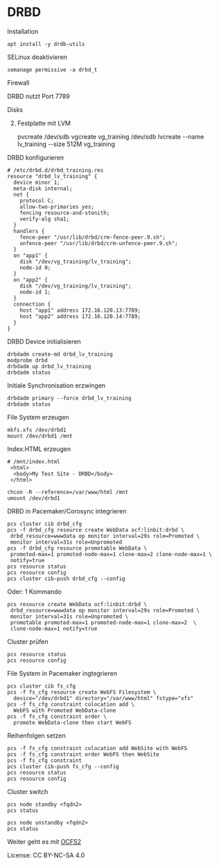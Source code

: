 # DRBD

Installation

    apt install -y drdb-utils

SELinux deaktivieren

    semanage permissive -a drbd_t

Firewall

DRBD nutzt Port 7789

Disks

2. Festplatte mit LVM

    pvcreate /dev/sdb
    vgcreate vg_training /dev/sdb
    lvcreate --name lv_training --size 512M vg_training

DRBD konfigurieren

    # /etc/drbd.d/drbd_training.res
    resource "drbd_lv_training" {
      device minor 1;
      meta-disk internal;
      net {
        protocol C;
        allow-two-primaries yes;
        fencing resource-and-stonith;
        verify-alg sha1;
      }
      handlers {
        fence-peer "/usr/lib/drbd/crm-fence-peer.9.sh";
        unfence-peer "/usr/lib/drbd/crm-unfence-peer.9.sh";
      }
      on "app1" {
        disk "/dev/vg_training/lv_training";
        node-id 0;
      }
      on "app2" {
        disk "/dev/vg_training/lv_training";
        node-id 1;
      }
      connection {
        host "app1" address 172.16.120.13:7789;
        host "app2" address 172.16.120.14:7789;
      }
    }

DRBD Device initialisieren

    drbdadm create-md drbd_lv_training
    modprobe drbd
    drbdadm up drbd_lv_training
    drbdadm status

Initiale Synchronisation erzwingen

    drbdadm primary --force drbd_lv_training
    drbdadm status

File System erzeugen

    mkfs.xfs /dev/drbd1
    mount /dev/drbd1 /mnt

Index.HTML erzeugen

    # /mnt/index.html
     <html>
      <body>My Test Site - DRBD</body>
     </html>

    chcon -R --reference=/var/www/html /mnt
    umount /dev/drbd1

DRBD in Pacemaker/Corosync integrieren

    pcs cluster cib drbd_cfg
    pcs -f drbd_cfg resource create WebData ocf:linbit:drbd \
     drbd_resource=wwwdata op monitor interval=29s role=Promoted \
     monitor interval=31s role=Unpromoted
    pcs -f drbd_cfg resource promotable WebData \
     promoted-max=1 promoted-node-max=1 clone-max=2 clone-node-max=1 \
     notify=true
    pcs resource status
    pcs resource config
    pcs cluster cib-push drbd_cfg --config

Oder: 1 Kommando

    pcs resource create WebData ocf:linbit:drbd \
     drbd_resource=wwwdata op monitor interval=29s role=Promoted \
     monitor interval=31s role=Unpromoted \
     promotable promoted-max=1 promoted-node-max=1 clone-max=2  \
     clone-node-max=1 notify=true

Cluster prüfen

    pcs resource status
    pcs resource config

File System in Pacemaker ingtegrieren

    pcs cluster cib fs_cfg
    pcs -f fs_cfg resource create WebFS Filesystem \
      device="/dev/drbd1" directory="/var/www/html" fstype="xfs"
    pcs -f fs_cfg constraint colocation add \
      WebFS with Promoted WebData-clone
    pcs -f fs_cfg constraint order \
      promote WebData-clone then start WebFS

Reihenfolgen setzen

    pcs -f fs_cfg constraint colocation add WebSite with WebFS
    pcs -f fs_cfg constraint order WebFS then WebSite
    pcs -f fs_cfg constraint
    pcs cluster cib-push fs_cfg --config
    pcs resource status
    pcs resource config

Cluster switch

    pcs node standby <fqdn2>
    pcs status

    pcs node unstandby <fqdn2>
    pcs status

Weiter geht es mit [OCFS2](../09_OCFS2)

License: CC BY-NC-SA 4.0

